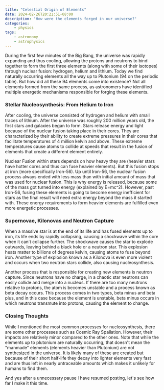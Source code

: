 ```yaml
---
title: "Celestial Origin of Elements"
date: 2024-02-26T20:21:51-08:00
description: "How were the elements forged in our universe?"
categories:
    - physics
tags:
    - astronomy
    - astrophysics
---
```



During the first few minutes of the Big Bang, the universe was rapidly expanding and thus cooling, allowing the protons and neutrons to bind together to form the first three elements (along with some of their isotopes) through nuclear fusion: hydrogen, helium and lithium. Today we find naturally occurring elements all the way up to Plutonium (94 on the periodic table). But how did all these 94 elements come into existence? Not all elements formed from the same process, as astronomers have identified multiple energetic mechanisms responsible for forging these elements.

### Stellar Nucleosynthesis: From Helium to Iron

After cooling, the universe consisted of hydrogen and helium with small traces of lithium. After the universe was roughly 200 million years old, the first stars and galaxies began to form. Stars release energy and light because of the nuclear fusion taking place in their cores. They are characterized by their ability to create extreme pressures in their cores that facilitate temperatures of 4 million kelvin and above. These extreme temperatures cause atoms to collide at speeds that result in the fusion of elements that create a different element entirely. 

Nuclear Fusion within stars depends on how heavy they are (heavier stars have hotter cores and thus can fuse heavier elements). But this fusion stops at iron (more specifically Iron-56). Up until Iron-56, the nuclear fusion process always ended with less mass than with initial amount of mass that was used for nuclear fusion. This is why energy is released, because some of the mass got turned into energy (explained by E=mc^2). However, past Iron-56, fusing these elements is going to become energy inefficient for stars as the final result will need extra energy beyond the mass it started with. These energy requirements to form heavier elements are fulfilled even more energetic processes. 

### Supernovae, Kilonovas and Neutron Capture


When a massive star is at the end of its life and has fused elements up to iron, its life ends by rapidly collapsing, causing a shockwave within the core when it can't collapse further. The shockwave causes the star to explode outwards, leaving behind a black hole or a neutron star. This explosion heats matter to billions of degrees kelvin, causing atoms to fuse beyond iron. Another type of explosion known as a Kilonova is even more violent and occurs when two neutron stars collide, also causing nucleosynthesis.

Another process that is responsible for creating new elements is neutron capture. Since neutrons have no charge, in a chaotic star neutrons can easily collide and merge into a nucleus. If there are too many neutrons relative to protons, the atom is becomes unstable and a process known as beta decay occurs. This process comes in two types, beta minus and beta plus, and in this case because the element is unstable, beta minus occurs in which neutrons transmute into protons, causing the element to change.

### Closing Thoughts


While I mentioned the most common processes for nucleosynthesis, there are some other processes such as Cosmic Ray Spallation. However, their impacts are relatively minor compared to the other ones. Note that while the elements up to plutonium are naturally occurring, that doesn't mean the "manmade" elements (elements heavier than Plutonium) are not synthesized in the universe. It is likely many of these are created but because of their short half-life they decay into lighter elements very fast and are thus left in nearly untraceable amounts which makes it unlikely for humans to find them. 

And yes after a unnecessary pause I have resumed posting, let's see how far I make it this time.